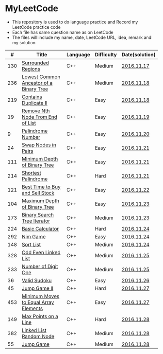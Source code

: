 # MyLeetCode
- This repository is used to do language practice and Record my LeetCode practice code
- Each file has same question name as on LeetCode
- The files will include my name, date, LeetCode URL, idea, remark and my solution

| # | Title | Language | Difficulty | Date(solution) |
|---| ----- | -------- | ---------- | ---- |
|130|[Surrounded Regions](https://leetcode.com/problems/surrounded-regions/) | C++ |Medium|[2016.11.17](https://github.com/Awycious/MyLeetCode/blob/master/130.%20Surrounded%20Regions.cpp)|
|236|[Lowest Common Ancestor of a Binary Tree](https://leetcode.com/problems/lowest-common-ancestor-of-a-binary-tree/) | C++ |Medium|[2016.11.18](https://github.com/Awycious/MyLeetCode/blob/master/236.%20Lowest%20Common%20Ancestor%20of%20a%20Binary%20Tree.cpp)|
|219|[Contains Duplicate II](https://leetcode.com/problems/contains-duplicate-ii/)| C++ |Easy| [2016.11.18](https://github.com/Awycious/MyLeetCode/blob/master/219.%20Contains%20Duplicate%20II.cpp)|
|19|[Remove Nth Node From End of List](https://leetcode.com/problems/remove-nth-node-from-end-of-list/)|C++|Easy|[2016.11.19](https://github.com/Awycious/MyLeetCode/blob/master/19.%20Remove%20Nth%20Node%20From%20End%20of%20List.cpp)|
|9|[Palindrome Number](https://leetcode.com/problems/palindrome-number/)|C++|Easy|[2016.11.20](https://github.com/Awycious/MyLeetCode/blob/master/9.%20Palindrome%20Numbe.cpp)|
|24|[Swap Nodes in Pairs](https://leetcode.com/problems/swap-nodes-in-pairs/)|C++|Easy|[2016.11.21](https://github.com/Awycious/MyLeetCode/blob/master/24.%20Swap%20Nodes%20in%20Pairs.cpp)|
|111|[Minimum Depth of Binary Tree](https://leetcode.com/problems/minimum-depth-of-binary-tree/)|C++|Easy|[2016.11.21](https://github.com/Awycious/MyLeetCode/blob/master/111.%20Minimum%20Depth%20of%20Binary%20Tree.cpp)|
|214|[Shortest Palindrome](https://leetcode.com/problems/shortest-palindrome/)|C++|Hard|[2016.11.21](https://github.com/Awycious/MyLeetCode/blob/master/214.%20Shortest%20Palindrome.cpp)|
|121|[Best Time to Buy and Sell Stock](https://leetcode.com/problems/best-time-to-buy-and-sell-stock/)|C++|Easy|[2016.11.22](https://github.com/Awycious/MyLeetCode/blob/master/121.%20Best%20Time%20to%20Buy%20and%20Sell%20Stock.cpp)|
|104|[Maximum Depth of Binary Tree](https://leetcode.com/problems/maximum-depth-of-binary-tree/)|C++|Easy|[2016.11.23](https://github.com/Awycious/MyLeetCode/blob/master/104.%20Maximum%20Depth%20of%20Binary%20Tree.cpp)|
|173|[Binary Search Tree Iterator](https://leetcode.com/problems/binary-search-tree-iterator/)|C++|Medium|[2016.11.23](https://github.com/Awycious/MyLeetCode/blob/master/173.Binary%20Search%20Tree%20Iterator.cpp)|
|224|[Basic Calculator](https://leetcode.com/problems/basic-calculator/)|C++|Hard|[2016.11.24](https://github.com/Awycious/MyLeetCode/blob/master/224.%20Basic%20Calculator.cpp)|
|292|[Nim Game](https://leetcode.com/problems/nim-game/)|C++|Easy|[2016.11.24](https://github.com/Awycious/MyLeetCode/blob/master/292.%20Nim%20Game.cpp)|
|148|[Sort List](https://leetcode.com/problems/sort-list/)|C++|Medium|[2016.11.24](https://github.com/Awycious/MyLeetCode/blob/master/148.%20Sort%20List.cpp)|
|328|[Odd Even Linked List](https://leetcode.com/problems/odd-even-linked-list/)|C++|Medium|[2016.11.25](https://github.com/Awycious/MyLeetCode/blob/master/328.%20Odd%20Even%20Linked%20List.cpp)|
|233|[Number of Digit One](https://leetcode.com/problems/number-of-digit-one/)|C++|Medium|[2016.11.25](https://github.com/Awycious/MyLeetCode/blob/master/233.%20Number%20of%20Digit%20One.cpp)|
|36|[Valid Sudoku](https://leetcode.com/problems/valid-sudoku/)|C++|Easy|[2016.11.26](https://github.com/Awycious/MyLeetCode/blob/master/36.%20Valid%20Sudoku.cpp)|
|45|[Jump Game II](https://leetcode.com/problems/jump-game-ii/)|C++|Hard|[2016.11.27](https://github.com/Awycious/MyLeetCode/blob/master/45.%20Jump%20Game%20II.cpp)|
|453|[Minimum Moves to Equal Array Elements](https://leetcode.com/problems/minimum-moves-to-equal-array-elements/)|C++|Easy|[2016.11.27](https://github.com/Awycious/MyLeetCode/blob/master/453.%20Minimum%20Moves%20to%20Equal%20Array%20Elements.cpp)|
|149|[Max Points on a Line](https://leetcode.com/problems/max-points-on-a-line/)|C++|Hard|[2016.11.28](https://github.com/Awycious/MyLeetCode/blob/master/149.%20Max%20Points%20on%20a%20Line.cpp)|
|382|[Linked List Random Node](https://leetcode.com/problems/linked-list-random-node/)|C++|Medium|[2016.11.28](https://github.com/Awycious/MyLeetCode/commit/dd1aad2b71ebd652c4d2f40525f1667df5166888)|
|55|[Jump Game](https://leetcode.com/problems/jump-game/)|C++|Medium|[2016.11.28](https://github.com/Awycious/MyLeetCode/commit/bf607549c250448ad39f9501537e9b270f6f980f)|
